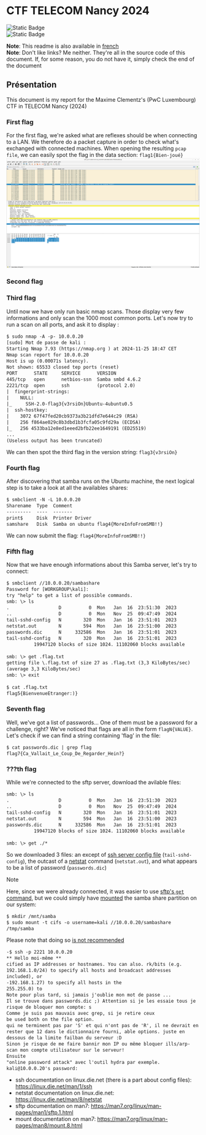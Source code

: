 # CTF TELECOM Nancy 2024


![Static Badge](https://img.shields.io/badge/Télécom-Projet_scolaire-purple)    
![Static Badge](https://img.shields.io/badge/Networking-blue?logo=network)    

**Note**: This readme is also available in [french](nolink)   
**Note**: Don't like links? Me neither. They're all in the source code of this document. If, for some reason, you do not have it, simply check the end of the document

## Présentation

This document is my report for the Maxime Clementz's (PwC Luxembourg) CTF in TELECOM Nancy (2024)


### First flag
For the first flag, we're asked what are reflexes should be when connecting to a LAN. We therefore do a packet capture in order to check what's exchanged with connected machines. When opening the resulting `pcap file`, we can easily spot the flag in the data section: `flag1{Bien-joué}`
![screenshot first flag](https://github.com/cos-imo/TN_2024_CTF_report/blob/main/first_flag_wireshark.png)

### Second flag

### Third flag

Until now we have only run basic nmap scans. Those display very few informations and only scan the 1000 most common ports. Let's now try to run a scan on all ports, and ask it to display :

``` 
$ sudo nmap -A -p- 10.0.0.20
[sudo] Mot de passe de kali :
Starting Nmap 7.93 (https://nmap.org ) at 2024-11-25 18:47 CET
Nmap scan report for 10.0.0.20
Host is up (0.00071s latency).
Not shown: 65533 closed tep ports (reset)
PORT      STATE     SERVICE      VERSION
445/tcp   open      netbios-ssn  Samba smbd 4.6.2
2221/tcp  open      ssh          (protocol 2.0)
|  fingerprint-strings:
|    NULL:
|_     SSH-2.0-flag3{v3rsiOn}Ubuntu-4ubuntu0.5
|  ssh-hostkey:
|    3072 67f47fed20cb9373a3b21dfd7e644c29 (RSA)
|    256 f864ae029c8b3dbd1b3fcfa05c9fd29a (ECDSA)
|_   256 4533ba12e8ed1eeed2bfb22ee1649191 (ED25519)
...
(Useless output has been truncated)
```

We can then spot the third flag in the version string: `flag3{v3rsiOn}`

### Fourth flag
After discovering that samba runs on the Ubuntu machine, the next logical step is to take a look at all the availables shares:

```
$ smbclient -N -L 10.0.0.20
Sharename  Type  Comment
---------  ----  -------
print$     Disk  Printer Driver
samshare   Disk  Samba on ubuntu flag4{MoreInfoFromSMB!!}
```
We can now submit the flag: `flag4{MoreInfoFromSMB!!}`

### Fifth flag
Now that we have enough informations about this Samba server, let's try to connect:
```
$ smbclient //10.0.0.20/sambashare
Password for [WORKGROUP\kali]:
try "help" to get a list of possible commands.
smb: \> ls
.                  D          0  Mon   Jan  16  23:51:30  2023
..                 D          0  Mon   Nov  25  09:47:49  2024
tail-sshd-config   N        320  Mon   Jan  16  23:51:01  2023
netstat.out        N        594  Mon   Jan  16  23:51:00  2023
passwords.dic      N     332586  Mon   Jan  16  23:51:01  2023
tail-sshd-config   N        320  Mon   Jan  16  23:51:01  2023
          19947120 blocks of size 1024. 11102060 blocks available

smb: \> get .flag.txt
getting file \.flag.txt of size 27 as .flag.txt (3,3 KiloBytes/sec) (average 3,3 KiloBytes/sec)
smb: \> exit

$ cat .flag.txt
flag5{BienvenueEtranger:)}
```

### Seventh flag
Well, we've got a list of passwords... One of them must be a password for a challenge, right? We've noticed that flags are all in the form `flagN{VALUE}`. Let's check if we can find a string containing 'flag' in the file:

```
$ cat passwords.dic | grep flag
flag7{Ca_Vallait_Le_Coup_De_Regarder_Hein?}
```


### ???th flag

While we're connected to the sftp server, download the avilable files:
```
smb: \> ls
.                  D          0  Mon   Jan  16  23:51:30  2023
..                 D          0  Mon   Nov  25  09:47:49  2024
tail-sshd-config   N        320  Mon   Jan  16  23:51:01  2023
netstat.out        N        594  Mon   Jan  16  23:51:00  2023
passwords.dic      N     332586  Mon   Jan  16  23:51:01  2023
          19947120 blocks of size 1024. 11102060 blocks available

smb: \> get ./*
```

So we downloaded 3 files: an except of [ssh server config file](https://linux.die.net/man/1/ssh) (`tail-sshd-config`), the outcast of a [netstat](https://linux.die.net/man/8/netstat) command (`netstat.out`), and what appears to be a list of password (`passwords.dic`)

> [!NOTE]
> Here, since we were already connected, it was easier to use [sftp's `get` command](https://man7.org/linux/man-pages/man1/sftp.1.html), but we could simply have [mounted](https://man7.org/linux/man-pages/man8/mount.8.html) the samba share partition on our system:
> ```
> $ mkdir /mnt/samba
> $ sudo mount -t cifs -o username=kali //10.0.0.20/sambashare /tmp/samba
> ```
> Please note that doing so [is not recommended](https://en.wikipedia.org/wiki/Tunneling_protocol#Secure_Shell_tunneling)


```
-$ ssh -p 2221 10.0.0.20
** Hello moi-même **
cified as IP addresses or hostnames. You can also. rk/bits (e.g. 192.168.1.0/24) to specify all hosts and broadcast addresses included), or
-192.168.1.27) to specify all hosts in the
255.255.0) to
Note pour plus tard, si jamais j'oublie mon mot de passe ...
Il se trouve dans passwords.dic ;) Attention si je les essaie tous je risque de bloquer mon compte: s
Comme je suis pas mauvais avec grep, si je retire ceux
be used both on the file option.
qui ne terminent pas par 'S' et qui n'ont pas de 'R', il ne devrait en rester que 12 dans le dictionnaire fourni, able options. juste en dessous de la limite failban du serveur :D
Sinon je risque de me faire bannir mon IP ou même bloquer ills/arp-scan mon compte utilisateur sur le serveur!
Ensuite
"online password attack" avec l'outil hydra par exemple.
kali@10.0.0.20's password:
```

 - ssh documentation on linux.die.net (there is a part about config files): https://linux.die.net/man/1/ssh
 - netstat documentation on linux.die.net: https://linux.die.net/man/8/netstat
 - sftp documentation on man7: https://man7.org/linux/man-pages/man1/sftp.1.html
 - mount documentation on man7: https://man7.org/linux/man-pages/man8/mount.8.html
